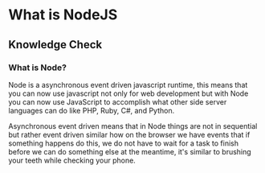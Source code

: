 # What is NodeJS

## Knowledge Check

### What is Node?

Node is a asynchronous event driven javascript runtime, this means that you can now use javascript not only for web development but with Node you can now use JavaScript to accomplish what other side server languages can do like PHP, Ruby, C#, and Python.

Asynchronous event driven means that in Node things are not in sequential but rather event driven similar how on the browser we have events that if something happens do this, we do not have to wait for a task to finish before we can do something else at the meantime, it's similar to brushing your teeth while checking your phone.